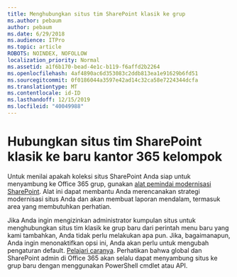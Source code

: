 ```yaml
---
title: Menghubungkan situs tim SharePoint klasik ke grup
ms.author: pebaum
author: pebaum
ms.date: 6/29/2018
ms.audience: ITPro
ms.topic: article
ROBOTS: NOINDEX, NOFOLLOW
localization_priority: Normal
ms.assetid: a1f6b170-bead-4e1c-b119-f6affd2b2264
ms.openlocfilehash: 4af4890ac6d353083c2ddb813ea1e91629b6fd51
ms.sourcegitcommit: 0f0186044a3597e42ad14c32ca58e7224344dcfa
ms.translationtype: MT
ms.contentlocale: id-ID
ms.lasthandoff: 12/15/2019
ms.locfileid: "40049988"
---
```

# <a name="connect-classic-sharepoint-team-sites-to-new-office-365-groups"></a>Hubungkan situs tim SharePoint klasik ke baru kantor 365 kelompok

Untuk menilai apakah koleksi situs SharePoint Anda siap untuk menyambung ke Office 365 grup, gunakan [alat pemindai modernisasi SharePoint](https://go.microsoft.com/fwlink/?linkid=873066). Alat ini dapat membantu Anda merencanakan strategi modernisasi situs Anda dan akan membuat laporan mendalam, termasuk area yang membutuhkan perhatian.
  
Jika Anda ingin mengizinkan administrator kumpulan situs untuk menghubungkan situs tim klasik ke grup baru dari perintah menu baru yang kami tambahkan, Anda tidak perlu melakukan apa pun. Jika, bagaimanapun, Anda ingin menonaktifkan opsi ini, Anda akan perlu untuk mengubah pengaturan default. [Pelajari caranya](https://go.microsoft.com/fwlink/?linkid=2004316). Perhatikan bahwa global dan SharePoint admin di Office 365 akan selalu dapat menyambung situs ke grup baru dengan menggunakan PowerShell cmdlet atau API.
  

